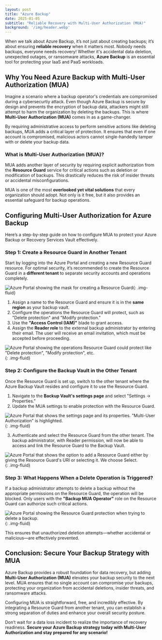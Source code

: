 ```yaml
---
layout: post
title: "Azure Backup"
date: 2025-01-05
subtitle: "Reliable Recovery with Multi-User Authorization (MUA)"
background: '/img/header.webp'
---
```


When we talk about Azure Backup, it’s not just about creating backups; it’s about ensuring **reliable recovery** when it matters most. Nobody needs backups, everyone needs recovery! Whether it's accidental data deletion, unexpected outages, or ransomware attacks, **Azure Backup** is an essential tool for protecting your IaaS and PaaS workloads.

## Why You Need Azure Backup with Multi-User Authorization (MUA)

Imagine a scenario where a backup operator's credentials are compromised during a cybersecurtiy attack. Even though Azure Backup is secure by design and prevents the encryption of backup data, attackers might still attempt to harm the organization by deleting the backups. This is where **Multi-User Authorization (MUA)** comes in as a game-changer.

By requiring administrative access to perform sensitive actions like deleting backups, MUA adds a critical layer of protection. It ensures that even if one account is compromised, malicious actors cannot single-handedly tamper with or delete your backup data.

### What is Multi-User Authorization (MUA)?

MUA adds another layer of security by requiring explicit authorization from the **Resource Guard** service for critical actions such as deletion or modification of backups. This drastically reduces the risk of insider threats or accidental misconfigurations.

MUA is one of the most **overlooked yet vital solutions** that every organization should adopt. Not only is it free, but it also provides an essential safeguard for backup operations.

## Configuring Multi-User Authorization for Azure Backup

Here’s a step-by-step guide on how to configure MUA to protect your Azure Backup or Recovery Services Vault effectively.

### Step 1: Create a Resource Guard in Another Tenant

Start by logging into the Azure Portal and creating a new Resource Guard resource. For optimal security, it’s recommended to create the Resource Guard in a **different tenant** to separate security accounts and operations completely.

![Azure Portal showing the mask for creating a Resource Guard](../img/posts/create-resource-guard.png){: .img-fluid}

1. Assign a name to the Resource Guard and ensure it is in the **same region** as your backup vault.  
2. Configure the operations the Resource Guard will protect, such as "Delete protection" and "Modify protection."  
3. Use the **"Access Control (IAM)"** blade to grant access.  
4. Assign the **Reader role** to the external backup administrator by entering their email. The user will receive an email invitation, which must be accepted before proceeding.  

![Azure Portal showing the operations Resource Guard could protect like "Delete protection", "Modify protection", etc.](../img/posts/configure-protected-operations.png){: .img-fluid}

### Step 2: Configure the Backup Vault in the Other Tenant

Once the Resource Guard is set up, switch to the other tenant where the Azure Backup Vault resides and configure it to use the Resource Guard.  

1. Navigate to the **Backup Vault's settings page** and select "Settings -> Properties."  
2. Update the MUA settings to enable protection with the Resource Guard.  

![Azure Portal that shows the settings page and its properties. "Multi-User Authorization" is highlighted.](../img/posts/update-backup-vault-settings-for-mua.png){: .img-fluid}

3. Authenticate and select the Resource Guard from the other tenant. The backup administrator, with Reader permission, will now be able to access and link the Resource Guard to the Backup Vault.  

![Azure Portal that shows the option to add a Resource Guard either by giving the Resource Guard's URI or selecting it. We choose Select.](../img/posts/select-resource-guard.png){: .img-fluid}

### Step 3: What Happens When a Delete Operation is Triggered?

If a backup administrator attempts to delete a backup without the appropriate permissions on the Resource Guard, the operation will be blocked. Only users with the **"Backup MUA Operator"** role on the Resource Guard can authorize such critical actions.  

![Azure Portal showing the Resource Guard protection when trying to delete a backup.](../img/posts/stop-backup-resource-guard-protection.png){: .img-fluid}

This ensures that unauthorized deletion attempts—whether accidental or malicious—are effectively prevented.

## Conclusion: Secure Your Backup Strategy with MUA

Azure Backup provides a robust foundation for data recovery, but adding **Multi-User Authorization (MUA)** elevates your backup security to the next level. MUA ensures that no single account can compromise your backups, protecting your organization from accidental deletions, insider threats, and ransomware attacks.

Configuring MUA is straightforward, free, and incredibly effective. By integrating a Resource Guard from another tenant, you can establish a strong separation of duties and enhance your overall security posture.

Don’t wait for a data loss incident to realize the importance of recovery readiness. **Secure your Azure Backup strategy today with Multi-User Authorization and stay prepared for any scenario!**
